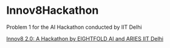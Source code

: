 # Innov8Hackathon
 Problem 1 for the AI Hackathon conducted by IIT Delhi

[Innov8 2.0: A Hackathon by EIGHTFOLD AI and ARIES IIT Delhi](https://unstop.com/hackathons/innov8-the-ultimate-innovation-challenge-in-machine-learning-and-ai-with-career-opportunities-rendezvous-2024-1150650)